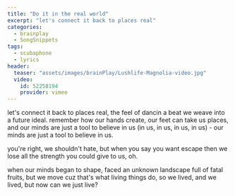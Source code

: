 ```yaml
---
title: "Do it in the real world"
excerpt: "let's connect it back to places real"
categories:
  - brainplay
  - SongSnippets
tags:
  - scubaphone
  - lyrics
header:
  teaser: "assets/images/brainPlay/Lushlife-Magnolia-video.jpg"
  video:
    id: 52258194
    provider: vimeo
---
```


let's connect it back to places real, the feel of dancin a beat we weave into a future ideal. remember how our hands create, our feet can take us places, and our minds are just a tool to believe in us (in us, in us, in us, in us) - our minds are just a tool to believe in us. 

you're right, we shouldn't hate, but when you say you want escape then we lose all the strength you could give to us, oh. 

when our minds began to shape, faced an unknown landscape full of fatal fruits, but we move cuz that's what living things do, so we lived, and we lived, but now can we just live?
